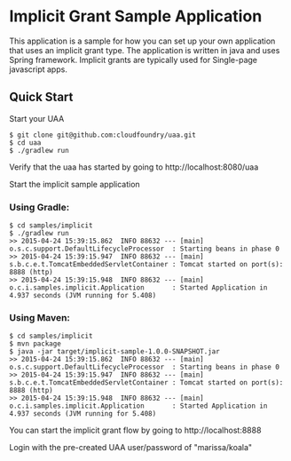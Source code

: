 # Implicit Grant Sample Application

This application is a sample for how you can set up your own application that uses an implicit grant type. The application is written in java and uses Spring framework.
Implicit grants are typically used for Single-page javascript apps.

## Quick Start

Start your UAA

    $ git clone git@github.com:cloudfoundry/uaa.git
    $ cd uaa
    $ ./gradlew run

Verify that the uaa has started by going to http://localhost:8080/uaa

Start the implicit sample application

### Using Gradle:

    $ cd samples/implicit
    $ ./gradlew run
    >> 2015-04-24 15:39:15.862  INFO 88632 --- [main] o.s.c.support.DefaultLifecycleProcessor  : Starting beans in phase 0
    >> 2015-04-24 15:39:15.947  INFO 88632 --- [main] s.b.c.e.t.TomcatEmbeddedServletContainer : Tomcat started on port(s): 8888 (http)
    >> 2015-04-24 15:39:15.948  INFO 88632 --- [main] o.c.i.samples.implicit.Application       : Started Application in 4.937 seconds (JVM running for 5.408)


### Using Maven:

    $ cd samples/implicit
    $ mvn package
    $ java -jar target/implicit-sample-1.0.0-SNAPSHOT.jar
    >> 2015-04-24 15:39:15.862  INFO 88632 --- [main] o.s.c.support.DefaultLifecycleProcessor  : Starting beans in phase 0
    >> 2015-04-24 15:39:15.947  INFO 88632 --- [main] s.b.c.e.t.TomcatEmbeddedServletContainer : Tomcat started on port(s): 8888 (http)
    >> 2015-04-24 15:39:15.948  INFO 88632 --- [main] o.c.i.samples.implicit.Application       : Started Application in 4.937 seconds (JVM running for 5.408)

You can start the implicit grant flow by going to http://localhost:8888

Login with the pre-created UAA user/password of "marissa/koala"